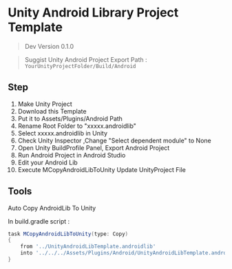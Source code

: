 # Unity Android Library Project Template

> Dev Version 0.1.0

> Suggist Unity Android Project Export Path : `YourUnityProjectFolder/Build/Android`

## Step

1. Make Unity Project
2. Download this Template
3. Put it to Assets/Plugins/Android Path
4. Rename Root Folder to "xxxxx.androidlib"
5. Select xxxxx.androidlib in Unity
6. Check Unity Inspector ,Change "Select dependent module" to None
7. Open Unity BuildProfile Panel, Export Android Project
8. Run Android Project in Android Studio
9. Edit your Android Lib
10. Execute MCopyAndroidLibToUnity Update UnityProject File




## Tools

Auto Copy AndroidLib To Unity

In build.gradle script :

```groovy
task MCopyAndroidLibToUnity(type: Copy) 
{
    from '../UnityAndroidLibTemplate.androidlib'
    into '../../../Assets/Plugins/Android/UnityAndroidLibTemplate.androidlib'
}
```

